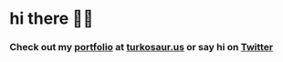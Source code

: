 # hi there 🐱‍🐉

### Check out my [portfolio](https://www.turkosaur.us/portfolio) at [turkosaur.us](https://www.turkosaur.us/) or say hi on [Twitter](https://twitter.com/turkosaurus)
